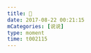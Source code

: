 ```yaml
---
title: 🏯
date: 2017-08-22 00:21:15
mCategories: [说说]
type: moment
time: t002115
---
```


<div id="pics-20170822002115"></div>

<script src="/lib/moment/pics.js"></script>
<script>
var data = [
    {"link": "2017-08-22_000014.jpeg", "type": "shuoshuo"},
    {"link": "2017-08-22_000016.jpeg", "type": "shuoshuo"}
];
picsRender(data, "pics-20170822002115");
</script>
